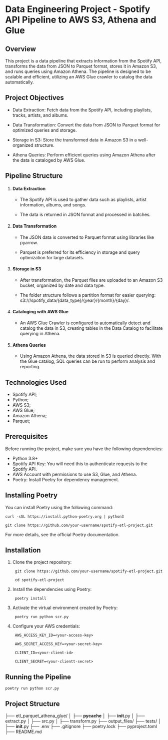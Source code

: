 # Data Engineering Project - Spotify API Pipeline to AWS S3, Athena and Glue

## Overview
This project is a data pipeline that extracts information from the Spotify API, transforms the data from JSON to Parquet format, stores it in Amazon S3, and runs queries using Amazon Athena. The pipeline is designed to be scalable and efficient, utilizing an AWS Glue crawler to catalog the data automatically.

## Project Objectives
- Data Extraction: Fetch data from the Spotify API, including playlists, tracks, artists, and albums.
  
- Data Transformation: Convert the data from JSON to Parquet format for optimized queries and storage.
  
- Storage in S3: Store the transformed data in Amazon S3 in a well-organized structure.

- Athena Queries: Perform efficient queries using Amazon Athena after the data is cataloged by AWS Glue.

## Pipeline Structure

1. #### Data Extraction

   - The Spotify API is used to gather data such as playlists, artist information, albums, and songs.

   - The data is returned in JSON format and processed in batches.
  
2. #### Data Transformation

   - The JSON data is converted to Parquet format using libraries like pyarrow.
 
   - Parquet is preferred for its efficiency in storage and query optimization for large datasets.

3. #### Storage in S3

   - After transformation, the Parquet files are uploaded to an Amazon S3 bucket, organized by date and data type.

   - The folder structure follows a partition format for easier querying: s3://<bucket-name>/spotify_data/{data_type}/{year}/{month}/{day}/.

4. #### Cataloging with AWS Glue

   - An AWS Glue Crawler is configured to automatically detect and catalog the data in S3, creating tables in the Data Catalog to facilitate querying in Athena.

5. #### Athena Queries

   - Using Amazon Athena, the data stored in S3 is queried directly. With the Glue catalog, SQL queries can be run to perform analysis and reporting.

## Technologies Used
- Spotify API;
- Python;
- AWS S3;
- AWS Glue;
- Amazon Athena;
- Parquet;

## Prerequisites
Before running the project, make sure you have the following dependencies:

- Python 3.8+
- Spotify API Key: You will need this to authenticate requests to the Spotify API.
- AWS Account with permissions to use S3, Glue, and Athena.
- Poetry: Install Poetry for dependency management.

## Installing Poetry
You can install Poetry using the following command:

    curl -sSL https://install.python-poetry.org | python3

    git clone https://github.com/your-username/spotify-etl-project.git

For more details, see the official Poetry documentation.

## Installation
1. Clone the project repository:

        git clone https://github.com/your-username/spotify-etl-project.git

        cd spotify-etl-project

2. Install the dependencies using Poetry:

        poetry install

3. Activate the virtual environment created by Poetry:

        poetry run python scr.py

4. Configure your AWS credentials:


        AWS_ACCESS_KEY_ID=<your-access-key>
    
        AWS_SECRET_ACCESS_KEY=<your-secret-key>

        CLIENT_ID=<your-client-id>

        CLIENT_SECRET=<your-clientt-secret>

## Running the Pipeline
    poetry run python scr.py

## Project Structure

├── etl_parquet_athena_glue/
│   ├── __pycache__
│   ├── __init__.py
│   ├── extract.py
│   ├── src.py
│   ├── transform.py
├── output_files/
├── tests/
│   ├── __init__.py
├── .env
├── .gitignore
├── poetry.lock
├── pyproject.toml
├── README.md